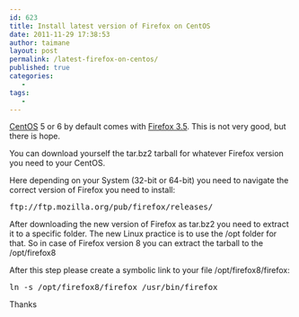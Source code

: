 ```yaml
---
id: 623
title: Install latest version of Firefox on CentOS
date: 2011-11-29 17:38:53
author: taimane
layout: post
permalink: /latest-firefox-on-centos/
published: true
categories:
   -
tags:
   -
---
```

<a rel="nofollow" title="CentOS" href="http://en.wikipedia.org/wiki/CentOS">CentOS</a> 5 or 6 by default comes with <a rel="nofollow" title="Firefox 3.5" href="http://en.wikipedia.org/wiki/Firefox_3.5">Firefox 3.5</a>. This is not very good, but there is hope.

You can download yourself the tar.bz2 tarball for whatever Firefox version you need to your CentOS.



Here depending on your System (32-bit or 64-bit) you need to navigate the correct version of Firefox you need to install:

<pre>ftp://ftp.mozilla.org/pub/firefox/releases/</pre>

After downloading the new version of Firefox as tar.bz2 you need to extract it to a specific folder. The new Linux practice is to use the /opt folder for that. So in case of Firefox version 8 you can extract the tarball to the /opt/firefox8



After this step please create a symbolic link to your file /opt/firefox8/firefox:

<pre>ln -s /opt/firefox8/firefox /usr/bin/firefox</pre>

Thanks  

